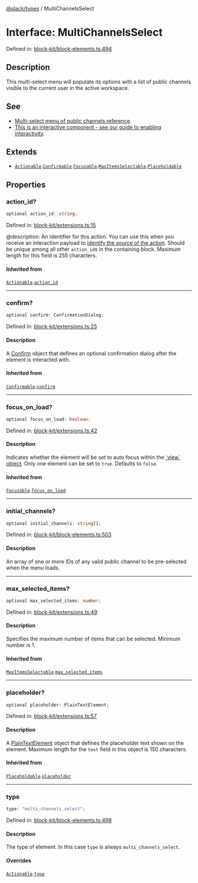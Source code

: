 [@slack/types](../index.md) / MultiChannelsSelect

# Interface: MultiChannelsSelect

Defined in: [block-kit/block-elements.ts:494](https://github.com/slackapi/node-slack-sdk/blob/main/packages/types/src/block-kit/block-elements.ts#L494)

## Description

This multi-select menu will populate its options with a list of public channels visible to the current
user in the active workspace.

## See

 - [Multi-select menu of public channels reference](https://docs.slack.dev/reference/block-kit/block-elements/multi-select-menu-element#channel_multi_select).
 - [This is an interactive component - see our guide to enabling interactivity](https://docs.slack.dev/interactivity/handling-user-interaction).

## Extends

- [`Actionable`](Actionable.md).[`Confirmable`](Confirmable.md).[`Focusable`](Focusable.md).[`MaxItemsSelectable`](MaxItemsSelectable.md).[`Placeholdable`](Placeholdable.md)

## Properties

### action\_id?

```ts
optional action_id: string;
```

Defined in: [block-kit/extensions.ts:15](https://github.com/slackapi/node-slack-sdk/blob/main/packages/types/src/block-kit/extensions.ts#L15)

@description: An identifier for this action. You can use this when you receive an interaction payload to
[identify the source of the action](https://docs.slack.dev/interactivity/handling-user-interaction#payloads). Should be unique
among all other `action_id`s in the containing block. Maximum length for this field is 255 characters.

#### Inherited from

[`Actionable`](Actionable.md).[`action_id`](Actionable.md#action_id)

***

### confirm?

```ts
optional confirm: ConfirmationDialog;
```

Defined in: [block-kit/extensions.ts:25](https://github.com/slackapi/node-slack-sdk/blob/main/packages/types/src/block-kit/extensions.ts#L25)

#### Description

A [Confirm](Confirm.md) object that defines an optional confirmation dialog after the element is interacted
with.

#### Inherited from

[`Confirmable`](Confirmable.md).[`confirm`](Confirmable.md#confirm)

***

### focus\_on\_load?

```ts
optional focus_on_load: boolean;
```

Defined in: [block-kit/extensions.ts:42](https://github.com/slackapi/node-slack-sdk/blob/main/packages/types/src/block-kit/extensions.ts#L42)

#### Description

Indicates whether the element will be set to auto focus within the
[\`view\` object](https://docs.slack.dev/surfaces/modals). Only one element can be set to `true`.
Defaults to `false`.

#### Inherited from

[`Focusable`](Focusable.md).[`focus_on_load`](Focusable.md#focus_on_load)

***

### initial\_channels?

```ts
optional initial_channels: string[];
```

Defined in: [block-kit/block-elements.ts:503](https://github.com/slackapi/node-slack-sdk/blob/main/packages/types/src/block-kit/block-elements.ts#L503)

#### Description

An array of one or more IDs of any valid public channel to be pre-selected when the menu loads.

***

### max\_selected\_items?

```ts
optional max_selected_items: number;
```

Defined in: [block-kit/extensions.ts:49](https://github.com/slackapi/node-slack-sdk/blob/main/packages/types/src/block-kit/extensions.ts#L49)

#### Description

Specifies the maximum number of items that can be selected. Minimum number is 1.

#### Inherited from

[`MaxItemsSelectable`](MaxItemsSelectable.md).[`max_selected_items`](MaxItemsSelectable.md#max_selected_items)

***

### placeholder?

```ts
optional placeholder: PlainTextElement;
```

Defined in: [block-kit/extensions.ts:57](https://github.com/slackapi/node-slack-sdk/blob/main/packages/types/src/block-kit/extensions.ts#L57)

#### Description

A [PlainTextElement](PlainTextElement.md) object that defines the placeholder text shown on the element. Maximum
length for the `text` field in this object is 150 characters.

#### Inherited from

[`Placeholdable`](Placeholdable.md).[`placeholder`](Placeholdable.md#placeholder)

***

### type

```ts
type: "multi_channels_select";
```

Defined in: [block-kit/block-elements.ts:498](https://github.com/slackapi/node-slack-sdk/blob/main/packages/types/src/block-kit/block-elements.ts#L498)

#### Description

The type of element. In this case `type` is always `multi_channels_select`.

#### Overrides

[`Actionable`](Actionable.md).[`type`](Actionable.md#type)
